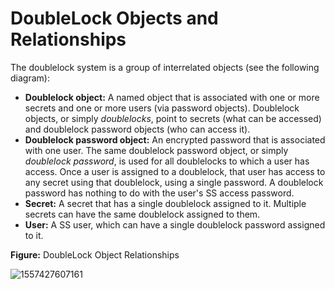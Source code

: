 [title]: # (DoubleLock Objects and Relationships)
[tags]: # (XXX)
[priority]: # (10)

# DoubleLock Objects and Relationships

The doublelock system is a group of interrelated objects (see the following diagram):

- **Doublelock object:** A named object that is associated with one or more secrets and one or more users (via password objects). Doublelock objects, or simply *doublelocks*, point to secrets (what can be accessed) and doublelock password objects (who can access it).
- **Doublelock password object:** An encrypted password that is associated with one user. The same doublelock password object, or simply *doublelock password*, is used for all doublelocks to which a user has access. Once a user is assigned to a doublelock, that user has access to any secret using that doublelock, using a single password. A doublelock password has nothing to do with the user's SS access password. 
- **Secret:** A secret that has a single doublelock assigned to it. Multiple secrets can have the same doublelock assigned to them.
- **User:** A SS user, which can have a single doublelock password assigned to it.

**Figure:** DoubleLock Object Relationships 

![1557427607161](assets/1557427607161.png)
